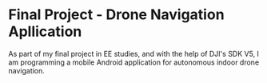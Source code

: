 # Final Project - Drone Navigation Apllication
As part of my final project in EE studies, and with the help of DJI's SDK V5, I am programming a mobile Android application for autonomous indoor drone navigation.
